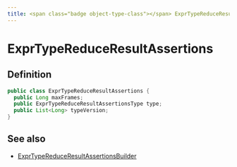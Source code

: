 ```yaml
---
title: <span class="badge object-type-class"></span> ExprTypeReduceResultAssertions
---
```

# <span class="badge object-type-class"></span> ExprTypeReduceResultAssertions

## Definition

```java
public class ExprTypeReduceResultAssertions {
  public Long maxFrames;
  public ExprTypeReduceResultAssertionsType type;
  public List<Long> typeVersion;
}
```
## See also

 * <span class="badge builder"></span> [ExprTypeReduceResultAssertionsBuilder](./builder-ExprTypeReduceResultAssertionsBuilder.md)
